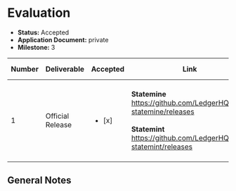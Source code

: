 # Evaluation

- **Status:** Accepted
- **Application Document:** private
- **Milestone:** 3

| Number | Deliverable | Accepted | Link | Evaluation Notes |
| ------ | ----------- | -------- | ---- |----------------- |
| 1 | Official Release | <ul><li>[x] </li></ul> |  **Statemine**  https://github.com/LedgerHQ/app-statemine/releases <br><br> **Statemint** https://github.com/LedgerHQ/app-statemint/releases | First released in Oct 2021 and June 2022, respectively, and updated on a regular basis

## General Notes

